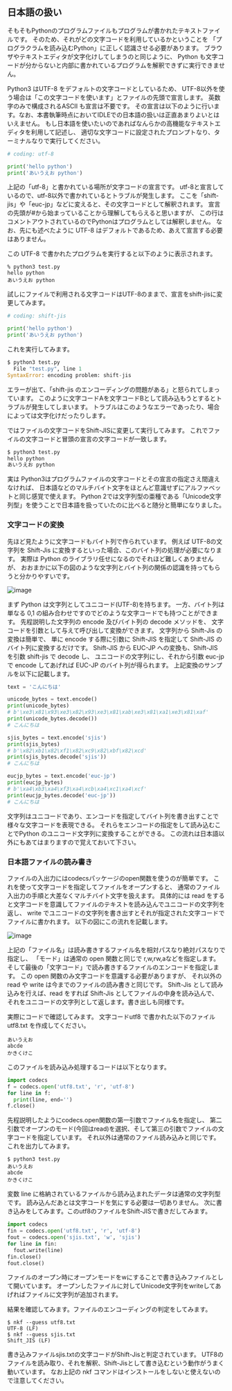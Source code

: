 ## 日本語の扱い

そもそもPythonのプログラムファイルもプログラムが書かれたテキストファイルです。
そのため、それがどの文字コードを利用しているかということを
「プログラクラムを読み込むPython」に正しく認識させる必要があります。
ブラウザやテキストエディタが文字化けしてしまうのと同じように、
Python も文字コードが分からないと内部に書かれているプログラムを解釈できずに実行できません。

Python3 はUTF-8 をデフォルトの文字コードとしているため、
UTF-8以外を使う場合は「この文字コードを使います」とファイルの先頭で宣言します。
英数字のみで構成されるASCII も宣言は不要です。
その宣言は以下のように行います。なお、本書執筆時点においてIDLEでの日本語の扱いは正直あまりよいとはいえません。
もし日本語を使いたいのであればなんらかの高機能なテキストエディタを利用して記述し、
適切な文字コードに設定されたプロンプトなり、ターミナルなりで実行してください。

```python
# coding: utf-8

print('hello python')
print('あいうえお python')
```

上記の「utf-8」と書かれている場所が文字コードの宣言です。
utf-8と宣言しているので、utf-8以外で書かれているとトラブルが発生します。
ここを「shift-jis」や「euc-jp」などに変えると、その文字コードとして解釈されます。
宣言の先頭が#から始まっていることから理解してもらえると思いますが、
この行はコメントアウトされているのでPythonはプログラムとしては解釈しません。
なお、先にも述べたように UTF-8 はデフォルトであるため、あえて宣言する必要はありません。

この UTF-8 で書かれたプログラムを実行すると以下のように表示されます。

```
% python3 test.py
hello python
あいうえお python
```

試しにファイルで利用される文字コードはUTF-8のままで、宣言をshift-jisに変更してみます。

```python
# coding: shift-jis

print('hello python')
print('あいうえお python')
```

これを実行してみます。

```python
$ python3 test.py
  File "test.py", line 1
SyntaxError: encoding problem: shift-jis
```

エラーが出て、「shift-jis のエンコーディングの問題がある」と怒られてしまっています。
このように文字コードAを文字コードBとして読み込もうとするとトラブルが発生してしまいます。
トラブルはこのようなエラーであったり、場合によっては文字化けだったりします。

ではファイルの文字コードをShift-JISに変更して実行してみます。
これでファイルの文字コードと冒頭の宣言の文字コードが一致します。

```python
$ python3 test.py
hello python
あいうえお python
```

実は Python3はプログラムファイルの文字コードとその宣言の指定さえ間違えなければ、
日本語などのマルチバイト文字をほとんど意識せずにアルファベットと同じ感覚で使えます。
Python 2では文字列型の亜種である「Unicode文字列型」を使うことで日本語を扱っていたのに比べると随分と簡単になりました。

### 文字コードの変換
先ほど見たように文字コードもバイト列で作られています。
例えば UTF-8の文字列を Shift-Jis に変換するといった場合、このバイト列の処理が必要になります。
実際は Python のライブラリ任せになるのでそれほど難しくありませんが、
おおまかに以下の図のような文字列とバイト列の関係の認識を持ってもらうと分かりやすいです。

![image](./0100_image/01.png)

まず Python は文字列としてユニコード(UTF-8)を持ちます。
一方、バイト列は単なる 0,1 の組み合わせですのでどのような文字コードでも持つことができます。
先程説明した文字列の encode 及びバイト列の decode メソッドを、
文字コードを引数として与えて呼び出して変換ができます。
文字列から Shift-Jis の変換は簡単で、
単に encode する際に引数に Shift-JIS を指定して Shift-JIS のバイト列に変換するだけです。
Shift-JIS から EUC-JP への変換も、Shift-JIS を引数 shift-jis で decode し、
ユニコードの文字列にし、それから引数 euc-jp で encode してあげれば EUC-JP のバイト列が得られます。
上記変換のサンプルを以下に記載します。

```python
text = 'こんにちは'

unicode_bytes = text.encode()
print(unicode_bytes)
# b'\xe3\x81\x93\xe3\x82\x93\xe3\x81\xab\xe3\x81\xa1\xe3\x81\xaf'
print(unicode_bytes.decode())
# こんにちは

sjis_bytes = text.encode('sjis')
print(sjis_bytes)
# b'\x82\xb1\x82\xf1\x82\xc9\x82\xbf\x82\xcd'
print(sjis_bytes.decode('sjis'))
# こんにちは

eucjp_bytes = text.encode('euc-jp')
print(eucjp_bytes)
# b'\xa4\xb3\xa4\xf3\xa4\xcb\xa4\xc1\xa4\xcf'
print(eucjp_bytes.decode('euc-jp'))
# こんにちは
```

文字列はユニコードであり、エンコードを指定してバイト列を書き出すことで様々な文字コードを表現できる。
それらをエンコードの指定をして読み込むことでPython のユニコード文字列に変換することができる。
この流れは日本語以外にもあてはまりますので覚えておいて下さい。

### 日本語ファイルの読み書き

ファイルの入出力にはcodecsパッケージのopen関数を使うのが簡単です。
これを使って文字コードを指定してファイルをオープンすると、
通常のファイル入出力の手順と大差なくマルチバイト文字を扱えます。
具体的には read をすると文字コードを意識してファイルのテキストを読み込んでユニコードの文字列を返し、
write でユニコードの文字列を書き出すとそれが指定された文字コードでファイルに書かれます。
以下の図にこの流れを記載します。

![image](./0100_image/01.png)

上記の「ファイル名」は読み書きするファイル名を相対パスなり絶対パスなりで指定し、
「モード」は通常の open 関数と同じで r,w,rw,aなどを指定します。
そして最後の「文字コード」で読み書きするファイルのエンコードを指定します。
この open 関数のみ文字コードを意識する必要がありますが、
それ以外の read や write は今までのファイルの読み書きと同じです。
Shift-Jis として読み込みを行えば、read をすれば Shift-Jis としてファイルの中身を読み込んで、
それをユニコードの文字列として返します。書き出しも同様です。

実際にコードで確認してみます。
文字コードutf8 で書かれた以下のファイル utf8.txt を作成してください。

```
あいうえお
abcde
かきくけこ
```

このファイルを読み込み処理するコードは以下となります。

```python
import codecs
f = codecs.open('utf8.txt', 'r', 'utf-8')
for line in f:
  print(line, end='')
f.close()
```

先程説明したようにcodecs.open関数の第一引数でファイル名を指定し、
第二引数でオープンのモード(今回はread)を選択、そして第三の引数でファイルの文字コードを指定しています。
それ以外は通常のファイル読み込みと同じです。
これを出力してみます。

```
$ python3 test.py
あいうえお
abcde
かきくけこ
```

変数 line に格納されているファイルから読み込まれたデータは通常の文字列型です。
読み込んだあとは文字コードを気にする必要は一切ありません。
次に書き込みをしてみます。このutf8のファイルをShift-JISで書きだしてみます。

```python
import codecs
fin = codecs.open('utf8.txt', 'r', 'utf-8')
fout = codecs.open('sjis.txt', 'w', 'sjis')
for line in fin:
  fout.write(line)
fin.close()
fout.close()
```

ファイルのオープン時にオープンモードをwにすることで書き込みファイルとして開いています。
オープンしたファイルに対してUnicode文字列をwriteしてあげればファイルに文字列が追加されます。

結果を確認してみます。ファイルのエンコーディングの判定をしてみます。

```
$ nkf --guess utf8.txt
UTF-8 (LF)
$ nkf --guess sjis.txt
Shift_JIS (LF)
```

書き込みファイルsjis.txtの文字コードがShift-Jisと判定されています。
UTF8のファイルを読み取り、それを解釈、Shift-Jisとして書き込むという動作がうまく動いています。
なお上記の nkf コマンドはインストールをしないと使えないので注意してください。
